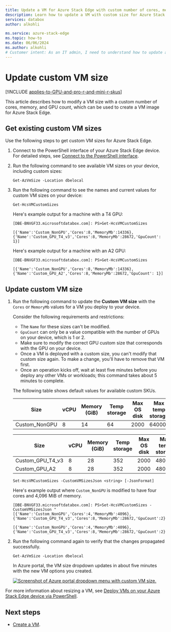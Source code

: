 ```yaml
---
title: Update a VM for Azure Stack Edge with custom number of cores, memory, and GPU count.
description: Learn how to update a VM with custom size for Azure Stack Edge.
services: databox
author: alkohli

ms.service: azure-stack-edge
ms.topic: how-to
ms.date: 06/06/2024
ms.author: alkohli
# Customer intent: As an IT admin, I need to understand how to update a VM with custom number of cores, memory, and GPU count.
---
```

# Update custom VM size

[!INCLUDE [applies-to-GPU-and-pro-r-and-mini-r-skus](../../includes/azure-stack-edge-applies-to-gpu-pro-r-mini-r-sku.md)]

This article describes how to modify a VM size with a custom number of cores, memory, and GPU count, which can be used to create a VM image for Azure Stack Edge.

## Get existing custom VM sizes

Use the following steps to get custom VM sizes for Azure Stack Edge.

1. Connect to the PowerShell interface of your Azure Stack Edge device. For detailed steps, see [Connect to the PowerShell interface](azure-stack-edge-gpu-connect-powershell-interface.md#connect-to-the-powershell-interface).

1. Run the following command to see available VM sizes on your device, including custom sizes:

   ```azurepowershell
   Get-AzVmSize -Location dbelocal 
   ``` 

1. Run the following command to see the names and current values for custom VM sizes on your device:

   ```azurepowershell
   Get-HcsVMCustomSizes
   ```
 
   Here's example output for a machine with a T4 GPU:

   ```Output
   [DBE-BNVGF33.microsoftdatabox.com]: PS>Get-HcsVMCustomSizes 

   [{'Name':'Custom_NonGPU','Cores':8,'MemoryMb':14336},{'Name':'Custom_GPU_T4_v3','Cores':8,'MemoryMb':28672,'GpuCount': 1}] 
   ``` 

   Here's example output for a machine with an A2 GPU: 

   ```Output
   [DBE-BNVGF33.microsoftdatabox.com]: PS>Get-HcsVMCustomSizes 

   [{'Name':'Custom_NonGPU','Cores':8,'MemoryMb':14336},{'Name':'Custom_GPU_A2','Cores':8,'MemoryMb':28672,'GpuCount': 1}] 
   ```

## Update custom VM size

1. Run the following command to update the **Custom VM size** with the `Cores` or `MemoryMb` values for a VM you deploy to your device.
 
   Consider the following requirements and restrictions:
   - The `Name` for these sizes can't be modified.
   - `GpuCount` can only be a value compatible with the number of GPUs on your device, which is 1 or 2.
   - Make sure to modify the correct GPU custom size that corresponds with the GPU on your device.
   - Once a VM is deployed with a custom size, you can't modify that custom size again. To make a change, you'll have to remove that VM first.
   - Once an operation kicks off, wait at least five minutes before you deploy any other VMs or workloads; this command takes about 5 minutes to complete.
   
   The following table shows default values for available custom SKUs.

   | Size | vCPU | Memory (GiB) | Temp storage | Max OS disk | Max temp storage | Max data disk throughput | Max data disk | Max NICs |
   |-------|-----|------------ |-------------|--------------|-----|-----|-----|----|
   |Custom_NonGPU |8 |14 |64 |2000 |64000 |2300 |64 |8 |

   | Size | vCPU | Memory (GiB) | Temp storage | Max OS disk | Max temp storage | Max data disk throughput | Max data disk | Max NICs | GPU | GPU memory |
   |-------|-----|------------ |-------------|--------------|-----|-----|-----|----|-----|-----|
   |Custom_GPU_T4_v3 |8 |28 |352 |2000 |48000 |2300 |16 |8 |1 |16 |
   |Custom_GPU_A2    |8 |28 |352 |2000 |48000 |2300 |16 |8 |1 |16 |

      ```azurepowershell
      Set-HcsVMCustomSizes -CustomVMSizesJson <string> [-JsonFormat]
      ```

      Here's example output where `Custom_NonGPU` is modified to have four cores and 4,096 MiB of memory. 

      ```Output
      [DBE-BNVGF33.microsoftdatabox.com]: PS>Set-HcsVMCustomSizes -CustomVMSizesJson "[{'Name':'Custom_NonGPU','Cores':4,'MemoryMb':4096},{'Name':'Custom_GPU_T4_v3','Cores':8,'MemoryMb':28672,'GpuCount':2}]"

      [{'Name':'Custom_NonGPU','Cores':4,'MemoryMb':4096},{'Name':'Custom_GPU_T4_v3','Cores':8,'MemoryMb':28672,'GpuCount':2}]
      ```

1. Run the following command again to verify that the changes propagated successfully. 

   ```azurepowershell
   Get-AzVmSize -Location dbelocal
   ```

   In Azure portal, the VM size dropdown updates in about five minutes with the new VM options you created.

   [![Screenshot of Azure portal dropdown menu with custom VM size.](./media/azure-stack-edge-create-vm-with-custom-size/azure-stack-edge-custom-vm-size.png)](./media/azure-stack-edge-create-vm-with-custom-size/azure-stack-edge-custom-vm-size.png#lightbox)

For more information about resizing a VM, see [Deploy VMs on your Azure Stack Edge device via PowerShell](azure-stack-edge-gpu-deploy-virtual-machine-powershell.md#resize-the-vm).

## Next steps

 - [Create a VM](azure-stack-edge-gpu-virtual-machine-overview.md#create-a-vm).
